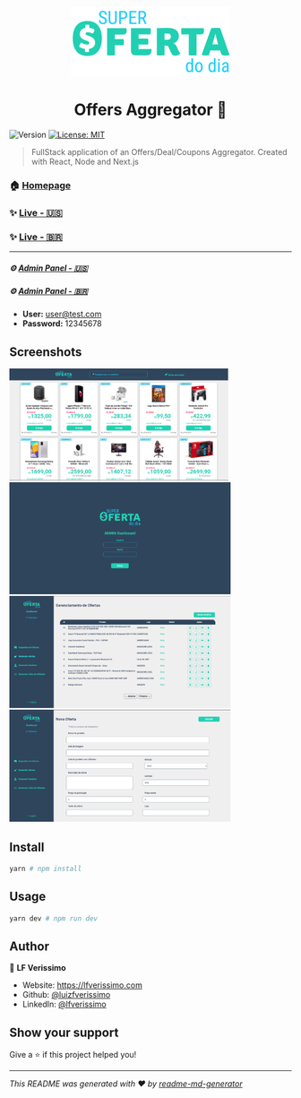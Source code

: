 <p align="center">
  <img src="web/public/logo.svg" alt="Offers Aggregator - Super Oferta do Dia logo">
</p>

<h1 align="center">Offers Aggregator 🤑</h1>
<p>
  <img alt="Version" src="https://img.shields.io/badge/version-1.0.0-blue.svg?cacheSeconds=2592000" />
  <a href="#" target="_blank">
    <img alt="License: MIT" src="https://img.shields.io/badge/License-MIT-yellow.svg" />
  </a>
</p>

> FullStack application of an Offers/Deal/Coupons Aggregator. Created with React, Node and Next.js

### 🏠 [Homepage](https://github.com/luizfverissimo/offer-aggregator)

### ✨ [Live - 🇺🇸](https://offers-aggregator-git-internationalization.luizfverissimo.vercel.app/)
### ✨ [Live - 🇧🇷](https://offers-aggregator.vercel.app/)
---
##### ⚙️ [Admin Panel - 🇺🇸](https://offers-aggregator-git-internationalization.luizfverissimo.vercel.app/admin)
##### ⚙️ [Admin Panel - 🇧🇷](https://offers-aggregator.vercel.app/admin)
* **User:** user@test.com
* **Password:** 12345678

## Screenshots
[<img src="/images/1.png" alt="offers aggregator 1" height="200"/>]("https://github.com/luizfverissimo/offer-aggregator/blob/main/images/1.png") [<img src="/images/4.png" alt="offers aggregator 4" height="200"/>]("https://github.com/luizfverissimo/offer-aggregator/blob/main/images/4.png") [<img src="/images/5.png" alt="offers aggregator 5" height="200"/>]("https://github.com/luizfverissimo/offer-aggregator/blob/main/images/5.png") [<img src="/images/6.png" alt="offers aggregator 6" height="200"/>]("https://github.com/luizfverissimo/offer-aggregator/blob/main/images/6.png")

## Install

```sh
yarn # npm install
```

## Usage

```sh
yarn dev # npm run dev
```

## Author

👤 **LF Verissimo**

* Website: https://lfverissimo.com
* Github: [@luizfverissimo](https://github.com/luizfverissimo)
* LinkedIn: [@lfverissimo](https://linkedin.com/in/lfverissimo)

## Show your support

Give a ⭐️ if this project helped you!

***
_This README was generated with ❤️ by [readme-md-generator](https://github.com/kefranabg/readme-md-generator)_